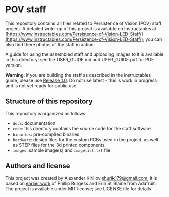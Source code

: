 # POV staff
This repository contains all files related to Persistence of Vision (POV) staff
project. A detailed write-up of this project is available on  Instructables at
[https://www.instructables.com/Persistence-of-Vision-LED-Staff/](https://www.instructables.com/Persistence-of-Vision-LED-Staff/);
you can also find there photos  of the staff in action.

A guide for using the assembled staff and uploading images to it is available
in this directory; see file USER_GUIDE.md and USER_GUIDE.pdf for PDF version.

**Warning**: if you are building the staff as described in the instructables guide,
please use  [Release 1.0](https://github.com/shurik179/povstaff/releases/tag/v1.0).
Do not use latest  - this is work in progress and is not yet ready for public use.

## Structure of this repository  
This repository is organized as follows:

* `docs`: documentation 
* `code`: this directory contains the source code for the staff software
* `binaries`: pre-complied binaries
* `hardware`:  design files for the custom PCBs used in
  the project, as well as STEP files for the 3d printed components.
* `images`: sample image(s) and  `imagelist.txt` file


## Authors and license
This project was created by Alexander Kirillov <shurik179@gmail.com>; it is
based on [earlier work](https://learn.adafruit.com/pov-dotstar-double-staff) of
Phillip Burgess and Erin St Blaine from Adafruit. The project is available under
MIT license; see LICENSE file for details.
